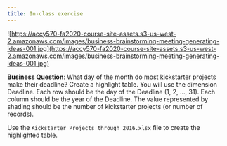 ```yaml
---
title: In-class exercise
---
```


![https://accy570-fa2020-course-site-assets.s3-us-west-2.amazonaws.com/images/business-brainstorming-meeting-generating-ideas-001.jpg](https://accy570-fa2020-course-site-assets.s3-us-west-2.amazonaws.com/images/business-brainstorming-meeting-generating-ideas-001.jpg)

**Business Question**: What day of the month do most kickstarter projects make their deadline? Create a highlight table. You will use the dimension Deadline. Each row should be the day of the Deadline (1, 2, …, 31). Each column should be the year of the Deadline. The value represented by shading should be the number of kickstarter projects (or number of records).

Use the `Kickstarter Projects through 2016.xlsx` file to create the highlighted table.
